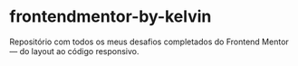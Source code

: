 # frontendmentor-by-kelvin
Repositório com todos os meus desafios completados do Frontend Mentor — do layout ao código responsivo.
